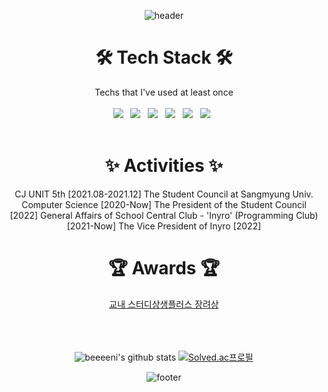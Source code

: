 <div align=center> 

<!--
이모지는 https://gist.github.com/rxaviers/7360908

태크스택은
<img src="https://img.shields.io/badge/쓰고자하는_텍스트-컬러코드?style=flat-square&logo=simpleicons에서_아이콘이름&logoColor=white"/></a>
https://simpleicons.org/
-->

![header](https://capsule-render.vercel.app/api?type=waving&color=C7D3ED&text=☃️%20Hi,%20I'm%20Hyeonbeen%20Park%20💙%20&height=300&fontSize=50&animation=twinkling)
  </div>

# <div align=center> 🛠️ Tech Stack 🛠️
  <div align=center> Techs that I've used at least once </div>  
  <br/>
<div align=center> <img src="https://img.shields.io/badge/Python-3766AB?style=flat-square&logo=Python&logoColor=white"/></a> &nbsp;
<img src="https://img.shields.io/badge/C-A8B9CC?style=flat-square&logo=C&logoColor=white"/></a> &nbsp;
<img src="https://img.shields.io/badge/Java-007396?style=flat-square&logo=Java&logoColor=white"/></a> &nbsp;
<img src="https://img.shields.io/badge/MySQL-4479A1?style=flat-square&logo=MySQL&logoColor=white"/></a> &nbsp
<img src="https://img.shields.io/badge/HTML5-E34F26?style=flat-square&logo=HTML5&logoColor=white"/></a> &nbsp
<img src="https://img.shields.io/badge/CSS3-1572B6?style=flat-square&logo=CSS3&logoColor=white"/></a> &nbsp  </div>
<br>

# <div align=center> ✨ Activities ✨ </div>
<div align=center>
  CJ UNIT 5th [2021.08-2021.12]
  The Student Council at Sangmyung Univ. Computer Science [2020-Now]
  The President of the Student Council [2022]
  General Affairs of School Central Club - 'Inyro' (Programming Club) [2021-Now]
  The Vice President of Inyro [2022]
</div>

# <div align=center> 🏆 Awards 🏆 </div>
<div align=center>
  <a href="https://github.com/beeeeni/SMU_BOT/blob/branch/%EC%82%B0%EC%B6%9C%EB%AC%BC/%EC%9E%A5%EB%A0%A4%EC%83%81.pdf">교내 스터디상생플러스 장려상</a>
</div>
<br> <br> <br>

<div align=center>

![beeeeni's github stats](https://github-readme-stats.vercel.app/api?username=beeeeni&show_icons=true)
[![Solved.ac프로필](http://mazassumnida.wtf/api/v2/generate_badge?boj=gusqls2)](https://solved.ac/gusqls2)
  
![footer](https://capsule-render.vercel.app/api?type=waving&color=C7D3ED&height=200&section=footer)
</div>

